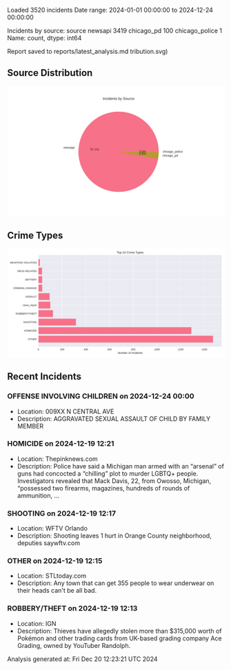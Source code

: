 
Loaded 3520 incidents
Date range: 2024-01-01 00:00:00 to 2024-12-24 00:00:00

Incidents by source:
source
newsapi           3419
chicago_pd         100
chicago_police       1
Name: count, dtype: int64

Report saved to reports/latest_analysis.md
tribution.svg)

## Source Distribution
![Source Distribution](images/source_distribution.svg)

## Crime Types
![Crime Types](images/crime_types.svg)

## Recent Incidents

### OFFENSE INVOLVING CHILDREN on 2024-12-24 00:00
- Location: 009XX N CENTRAL AVE
- Description: AGGRAVATED SEXUAL ASSAULT OF CHILD BY FAMILY MEMBER


### HOMICIDE on 2024-12-19 12:21
- Location: Thepinknews.com
- Description: Police have said a Michigan man armed with an “arsenal” of guns had concocted a “chilling” plot to murder LGBTQ+ people.  Investigators revealed that Mack Davis, 22, from Owosso, Michigan, “possessed two firearms, magazines, hundreds of rounds of ammunition, …


### SHOOTING on 2024-12-19 12:17
- Location: WFTV Orlando
- Description: Shooting leaves 1 hurt in Orange County neighborhood, deputies saywftv.com


### OTHER on 2024-12-19 12:15
- Location: STLtoday.com
- Description: Any town that can get 355 people to wear underwear on their heads can't be all bad.


### ROBBERY/THEFT on 2024-12-19 12:13
- Location: IGN
- Description: Thieves have allegedly stolen more than $315,000 worth of Pokémon and other trading cards from UK-based grading company Ace Grading, owned by YouTuber Randolph.

Analysis generated at: Fri Dec 20 12:23:21 UTC 2024
